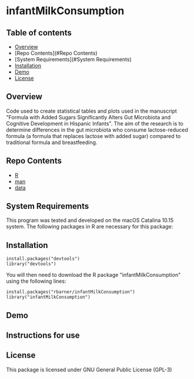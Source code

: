 # infantMilkConsumption


## Table of contents
* [Overview](##Overview)
* [Repo Contents](#Repo Contents)
* [System Requirements](#System Requirements)
* [Installation](#Installation)
* [Demo](#Demo)
* [License](#License)


## Overview
Code used to create statistical tables and plots used in the manuscript "Formula with Added Sugars Significantly Alters Gut Microbiota and Cognitive Development in Hispanic Infants". The aim of the research is to determine differences in the gut microbiota who consume lactose-reduced formula (a formula that replaces lactose with added sugar) compared to traditional formula and breastfeeding.

## Repo Contents
* [R](#R)
* [man](#man)
* [data](#data)

## System Requirements
This program was tested and developed on the macOS Catalina 10.15 system. The following packages in R are necessary for this package:


## Installation

```
install.packages("devtools")
library("devtools")
```
You will then need to download the R package "infantMilkConsumption" using the following lines:

```
install.packages("rbarner/infantMilkConsumption")
library("infantMilkConsumption")
```

## Demo

## Instructions for use

## License
This package is licensed under GNU General Public License (GPL-3)
